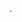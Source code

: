 <!--META {"title":"ArduinoIDE","tags":["software"],"createDate":1486909459877,"updateDate":1486909459877} -->
.
